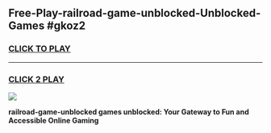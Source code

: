 
## Free-Play-railroad-game-unblocked-Unblocked-Games #gkoz2
<h3>
<a href="https://news.freeplayer.one?title=railroad-game-unblocked&ref=8M">CLICK TO PLAY</a></h3>
<hr>

<h3>
<a href="https://news.freeplayer.one?title=railroad-game-unblocked&ref=8M">CLICK 2 PLAY</a>
  
</h3>

<a href="https://news.freeplayer.one?title=railroad-game-unblocked&ref=8M"><img src="https://clearcache.store/games.png"></a>


**railroad-game-unblocked games unblocked: Your Gateway to Fun and Accessible Online Gaming**
